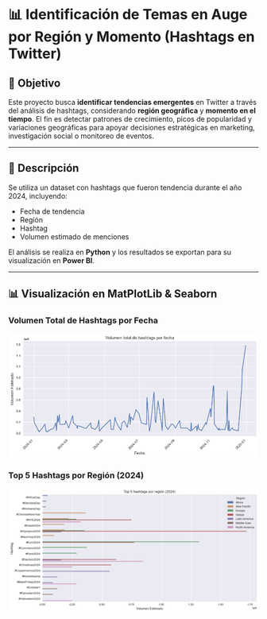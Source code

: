 # 📊 Identificación de Temas en Auge por Región y Momento (Hashtags en Twitter)

## 📌 Objetivo
Este proyecto busca **identificar tendencias emergentes** en Twitter a través del análisis de hashtags, considerando **región geográfica** y **momento en el tiempo**. El fin es detectar patrones de crecimiento, picos de popularidad y variaciones geográficas para apoyar decisiones estratégicas en marketing, investigación social o monitoreo de eventos.

---

## 📝 Descripción
Se utiliza un dataset con hashtags que fueron tendencia durante el año 2024, incluyendo:
- Fecha de tendencia
- Región
- Hashtag
- Volumen estimado de menciones

El análisis se realiza en **Python** y los resultados se exportan para su visualización en **Power BI**.

---

## 📊 Visualización en MatPlotLib & Seaborn

### Volumen Total de Hashtags por Fecha

![Ex2](./assets/preview1.png)

### Top 5 Hashtags por Región (2024)

![Ex1](./assets/preview2.png)

